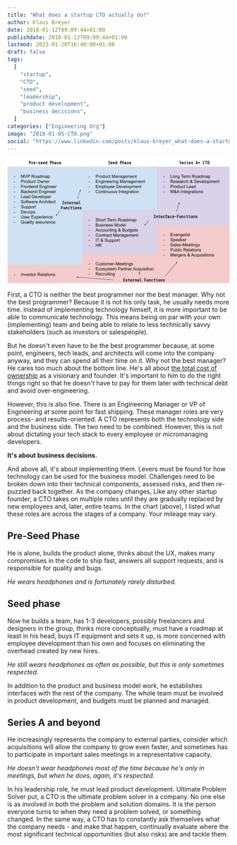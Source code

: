 ```yaml
---
title: "What does a startup CTO actually do?"
author: Klaus Breyer
date: 2018-01-12T09:09:44+01:00
publishdate: 2018-01-12T09:09:44+01:00
lastmod: 2023-01-20T16:40:00+01:00
draft: false
tags:
  [
    "startup",
    "CTO",
    "seed",
    "leadership",
    "product development",
    "business decisions",
  ]
categories: ["Engineering Org"]
image: "2018-01-05-CTO.png"
social: "https://www.linkedin.com/posts/klaus-breyer_what-does-a-startup-cto-actually-do-klaus-activity-7041324585870327811-lFix"
---
```


![](2018-01-05-CTO.svg)

First, a CTO is neither the best programmer nor the best manager. Why not the best programmer? Because it is not his only task, he usually needs more time. Instead of implementing technology himself, it is more important to be able to communicate technology. This means being on par with your own (implementing) team and being able to relate to less technically savvy stakeholders (such as investors or salespeople).

But he doesn't even have to be the best programmer because, at some point, engineers, tech leads, and architects will come into the company anyway, and they can spend all their time on it. Why not the best manager? He cares too much about the bottom line. He's all about [the total cost of ownership][1] as a visionary and founder. It's important to him to do the right things right so that he doesn't have to pay for them later with technical debt and avoid over-engineering.

However, this is also fine. There is an Engineering Manager or VP of Engineering at some point for fast shipping. These manager roles are very process- and results-oriented. A CTO represents both the technology side and the business side. The two need to be combined. However, this is not about dictating your tech stack to every employee or micromanaging developers.

**It's about business decisions.**

And above all, it's about implementing them. Levers must be found for how technology can be used for the business model. Challenges need to be broken down into their technical components, assessed risks, and then re-puzzled back together. As the company changes, Like any other startup founder, a CTO takes on multiple roles until they are gradually replaced by new employees and, later, entire teams. In the chart (above), I listed what these roles are across the stages of a company. Your mileage may vary.

## **Pre-Seed Phase**

He is alone, builds the product alone, thinks about the UX, makes many compromises in the code to ship fast, answers all support requests, and is responsible for quality and bugs.

_He wears headphones and is fortunately rarely disturbed._

## Seed phase

Now he builds a team, has 1-3 developers, possibly freelancers and designers in the group, thinks more conceptually, must have a roadmap at least in his head, buys IT equipment and sets it up, is more concerned with employee development than his own and focuses on eliminating the overhead created by new hires.

_He still wears headphones as often as possible, but this is only sometimes respected._

In addition to the product and business model work, he establishes interfaces with the rest of the company. The whole team must be involved in product development, and budgets must be planned and managed.

## Series A and beyond

He increasingly represents the company to external parties, consider which acquisitions will allow the company to grow even faster, and sometimes has to participate in important sales meetings in a representative capacity.

_He doesn't wear headphones most of the time because he's only in meetings, but when he does, again, it's respected._

In his leadership role, he must lead product development. Ultimate Problem Solver put, a CTO is the ultimate problem solver in a company. No one else is as involved in both the problem and solution domains. It is the person everyone turns to when they need a problem solved, or something changed. In the same way, a CTO has to constantly ask themselves what the company needs - and make that happen, continually evaluate where the most significant technical opportunities (but also risks) are and tackle them.

[1]: https://hackernoon.com/software-development-sprint-vs-marathon-mindsets-3bbb7505a7ab
